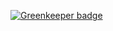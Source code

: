 

[![Greenkeeper badge](https://badges.greenkeeper.io/bkendall/ponos-ts.svg)](https://greenkeeper.io/)